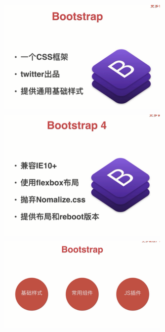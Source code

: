 ![](image/note/1648190110656.png)

![](image/note/1648190140645.png)

![](image/note/1648190176594.png)
